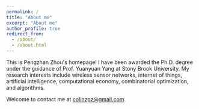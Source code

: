 ```yaml
---
permalink: /
title: "About me"
excerpt: "About me"
author_profile: true
redirect_from: 
  - /about/
  - /about.html
---
```


This is Pengzhan Zhou's homepage! I have been awarded the Ph.D. degree under the guidance of  Prof. Yuanyuan Yang at Stony Brook University. My research interests include wireless sensor networks, internet of things, artificial intelligence, computational economy, combinatorial optimization, and algorithms.

Welcome to contact me at colinzpz@gmail.com.
